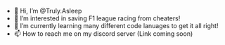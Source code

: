 - 👋 Hi, I’m @Truly.Asleep
- 👀 I’m interested in saving F1 league racing from cheaters!
- 🌱 I’m currently learning many different code lanuages to get it all right!
- 📫 How to reach me on my discord server (Link coming soon)
